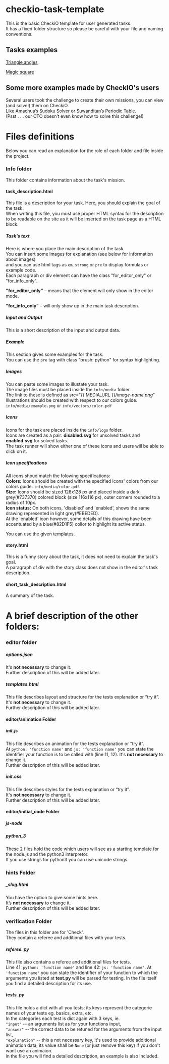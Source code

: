 checkio-task-template
=====================

This is the basic CheckiO template for user generated tasks.   
It has a fixed folder structure so please be careful with
your file and naming conventions.


## Tasks examples

[Triangle angles](https://github.com/Bryukh-Checkio-Tasks/checkio-task-triangle-angles)   

[Magic square](https://github.com/Bryukh-Checkio-Tasks/checkio-task-magic-square)   


## Some more examples made by CheckIO's users

Several users took the challenge to create their own missions, you can view (and solve!) them on CheckiO.   
Like [Amachua](http://www.checkio.org/user/Amachua/)’s [Sudoku Solver](http://www.checkio.org/mission/sudokusolver/) or [Suwanditan](http://www.checkio.org/user/suwanditan/)’s [Periodic Table](http://www.checkio.org/mission/periodic-table/).     
(Psst . . . our CTO doesn’t even know how to solve this challenge!)   


# Files definitions

Below you can read an explanation for the role of each folder and file inside the project.   

### Info folder

This folder contains information about the task's mission.   

#### task_description.html

This file is a description for your task. Here, you should explain the goal of the task.   
When writing this file, you must use proper HTML syntax for the description to be readable on the site as it will be inserted on the task page as a HTML block.

##### Task's text
Here is where you place the main description of the task.    
You can insert some images for explanation (see below for information about images)    
and you can use html tags as ```em```, ```strong``` or ```pre``` to display formulas or example code.   
Each paragraph or div element can have the class  "for_editor_only" or "for_info_only".   

**"for\_editor\_only"** – means that the element will only show in the editor mode.   

**"for\_info\_only"** – will only show up in the main task description.   

##### Input and Output
This is a short description of the input and output data.

##### Example
This section gives some examples for the task.   
You can use the ```pre``` tag with class "brush: python" for syntax highlighting.   

##### Images
You can paste some images to illustate your task.   
The image files must be placed inside the `ìnfo/media` folder.   
The link to these is defined as src="{{ MEDIA_URL }}/*image-name.png*"   
Illustrations should be created with respect to our colors guide.   
`info/media/example.png` or  `info/vectors/color.pdf`   

##### Icons
Icons for the task are placed inside the `info/logo` folder.   
Icons are created as a pair: **disabled.svg** for unsolved tasks and **enabled.svg** for solved tasks.   
The task runner will show either one of these icons and users will be able to click on it.   
##### Icon specifications
All icons shoud match the folowing specifications:    
**Colors:** Icons should be created with the specified icons' colors from our colors guide: `info/media/color.pdf`.       
**Size:** Icons should be sized 128x128 px and placed inside a dark grey(#737370) colored block (size 116x116 px), outer corners rounded to a radius of 10px.    
**Icon status:** On both icons,  'disabled' and  'enabled', shows the same drawing represented in light grey(#EBEDED).   
At the 'enabled' icon however, some details of this drawing have been accentuated by a blue(#82D1F5) collor to highlight its active status.    
   
You can use the given templates.    

#### story.html
This is a funny story about the task, it does not need to explain the task's goal.    
A paragraph of div with the story class does not show in the editor's task description.    

#### short_task_description.html
A summary of the task.


# A brief description of the other folders:

### editor folder

##### options.json
It's **not necessary** to change it.    
Further description of this will be added later.   
##### templates.html
This file describes layout and structure for the tests explanation or “try it”.     
It's **not necessary** to change it.   
Further description of this will be added later.   

#### editor/animation Folder

##### init.js
This file describes an animation for the tests explanation or “try it”.       
At `python: 'function name'` and `js: 'function name'` you can state the identifier your function is to be called with (line 11, 12). 
It's **not necessary** to change it.   
Further description of this will be added later.   

##### init.css
This file describes styles for the tests explanation or “try it”.       
It's **not necessary** to change it.   
Further description of this will be added later.   

#### editor/initial_code Folder

##### js-node
##### python_3
These 2 files hold the code which users will see as a starting template for the node.js  and the python3 interpretor.   
If you use strings for python3 you can use unicode strings.   

### hints Folder

##### _slug.html
You have the option to give some hints here.   
It’s **not necessary** to change it.   
Further description of this will be added later.   

### verification Folder
The files in this folder are for 'Check'.   
They contain a referee and additional files with your tests.   

##### referee. py   
This file also contains a referee and additional files for tests.   
Line 41: `python: 'function name'` and line 42: `js: 'function name'`.  At `'function name'` you can state the identifier of your function to which the arguments you listed at **test.py** will be parsed for testing.
In the file itself you find a detailed description for its use.
##### tests. py
This file holds a dict with all you tests; its keys represent the categorie names of your tests eg. basics, extra, etc.      
In the categories each test is dict again with 3 keys, ie.       
`"input"` -- an arguments list as for your functions input,   
`"answer"` -- the correct data to be retuned for the arguments from the input list,   
`"explanation"` -- this a not necessary key, it's used to provide additional animation data, its value shall be `None` (or just remove this key) if you don't want use an animaion.     
in the file you will find a detailed description, an example is also included.



